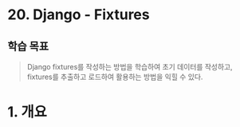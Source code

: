 # 20. Django - Fixtures

## 학습 목표

> Django fixtures를 작성하는 방법을 학습하여 초기 데이터를 작성하고, fixtures를 추출하고 로드하여 활용하는 방법을 익힐 수 있다.

# 1. 개요

